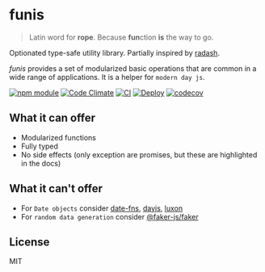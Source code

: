 # funis

> Latin word for **rope**. Because **fun**ction **is** the way to go.

Optionated type-safe utility library. Partially inspired by [radash](https://www.npmjs.com/package/radash).

_funis_ provides a set of modularized basic operations that are common in a wide range of applications. It is a helper for `modern day js`.

[![npm module](https://badge.fury.io/js/funis.svg)](https://www.npmjs.org/package/funis)
[![Code Climate](https://codeclimate.com/github/Joao-Arthur/funis/badges/gpa.svg)](https://codeclimate.com/github/Joao-Arthur/funis)
[![CI](https://github.com/Joao-Arthur/funis/actions/workflows/ci.yaml/badge.svg)](https://github.com/Joao-Arthur/funis/actions/workflows/ci.yaml)
[![Deploy](https://github.com/Joao-Arthur/funis/actions/workflows/deploy.yaml/badge.svg)](https://github.com/Joao-Arthur/funis/actions/workflows/deploy.yaml)
[![codecov](https://codecov.io/gh/Joao-Arthur/funis/branch/main/graph/badge.svg?token=9FI5PDDFB3)](https://codecov.io/gh/Joao-Arthur/funis)

## What it can offer

  - Modularized functions
  - Fully typed
  - No side effects (only exception are promises, but these are highlighted in the docs)

## What it can't offer

  - For `Date objects` consider [date-fns](https://www.npmjs.com/package/date-fns), [dayjs](https://www.npmjs.com/package/dayjs), [luxon](https://www.npmjs.com/package/luxon)
  - For `random data generation` consider [@faker-js/faker](https://www.npmjs.com/package/@faker-js/faker)

## License

MIT
